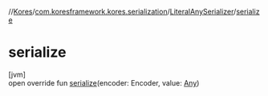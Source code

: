 //[Kores](../../../index.md)/[com.koresframework.kores.serialization](../index.md)/[LiteralAnySerializer](index.md)/[serialize](serialize.md)

# serialize

[jvm]\
open override fun [serialize](serialize.md)(encoder: Encoder, value: [Any](https://kotlinlang.org/api/latest/jvm/stdlib/kotlin/-any/index.html))
